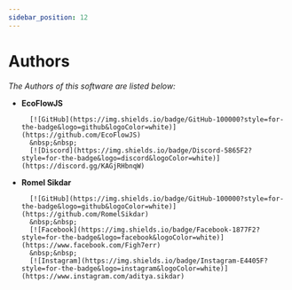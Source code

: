 ```yaml
---
sidebar_position: 12
---
```


# Authors

_The Authors of this software are listed below:_

- **EcoFlowJS**

        [![GitHub](https://img.shields.io/badge/GitHub-100000?style=for-the-badge&logo=github&logoColor=white)](https://github.com/EcoFlowJS)
        &nbsp;&nbsp;
        [![Discord](https://img.shields.io/badge/Discord-5865F2?style=for-the-badge&logo=discord&logoColor=white)](https://discord.gg/KAGjRHbnqW)

- **Romel Sikdar**

        [![GitHub](https://img.shields.io/badge/GitHub-100000?style=for-the-badge&logo=github&logoColor=white)](https://github.com/RomelSikdar)
        &nbsp;&nbsp;
        [![Facebook](https://img.shields.io/badge/Facebook-1877F2?style=for-the-badge&logo=facebook&logoColor=white)](https://www.facebook.com/Figh7err)
        &nbsp;&nbsp;
        [![Instagram](https://img.shields.io/badge/Instagram-E4405F?style=for-the-badge&logo=instagram&logoColor=white)](https://www.instagram.com/aditya.sikdar)
